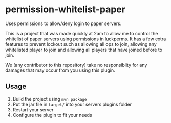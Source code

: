 # permission-whitelist-paper
Uses permissions to allow/deny login to paper servers.

This is a project that was made quickly at 2am to allow me to control the whitelist of paper servers using permissions in luckperms.
It has a few extra features to prevent lockout such as allowing all ops to join, allowing any whitelisted player to join and allowing all players that have joined before to join.

We (any contributor to this repository) take no responsiblity for any damages that may occur from you using this plugin. 

## Usage

1. Build the project using `mvn package`
2. Put the jar file in `target/` into your servers plugins folder
3. Restart your server
4. Configure the plugin to fit your needs
